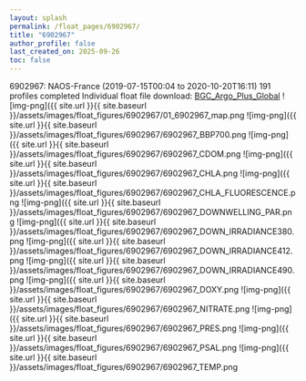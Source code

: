 ```yaml
---
layout: splash
permalink: /float_pages/6902967/
title: "6902967"
author_profile: false
last_created_on: 2025-09-26
toc: false
---
```

 
6902967: NAOS-France (2019-07-15T00:04 to 2020-10-20T16:11)
191 profiles completed
Individual float file download: [BGC_Argo_Plus_Global](https://ftp.soest.hawaii.edu/bgc_argo_plus/Individual_Floats/outliers_removed/6902967_Sprof_processed.nc)
![img-png]({{ site.url }}{{ site.baseurl }}/assets/images/float_figures/6902967/01_6902967_map.png
![img-png]({{ site.url }}{{ site.baseurl }}/assets/images/float_figures/6902967/6902967_BBP700.png
![img-png]({{ site.url }}{{ site.baseurl }}/assets/images/float_figures/6902967/6902967_CDOM.png
![img-png]({{ site.url }}{{ site.baseurl }}/assets/images/float_figures/6902967/6902967_CHLA.png
![img-png]({{ site.url }}{{ site.baseurl }}/assets/images/float_figures/6902967/6902967_CHLA_FLUORESCENCE.png
![img-png]({{ site.url }}{{ site.baseurl }}/assets/images/float_figures/6902967/6902967_DOWNWELLING_PAR.png
![img-png]({{ site.url }}{{ site.baseurl }}/assets/images/float_figures/6902967/6902967_DOWN_IRRADIANCE380.png
![img-png]({{ site.url }}{{ site.baseurl }}/assets/images/float_figures/6902967/6902967_DOWN_IRRADIANCE412.png
![img-png]({{ site.url }}{{ site.baseurl }}/assets/images/float_figures/6902967/6902967_DOWN_IRRADIANCE490.png
![img-png]({{ site.url }}{{ site.baseurl }}/assets/images/float_figures/6902967/6902967_DOXY.png
![img-png]({{ site.url }}{{ site.baseurl }}/assets/images/float_figures/6902967/6902967_NITRATE.png
![img-png]({{ site.url }}{{ site.baseurl }}/assets/images/float_figures/6902967/6902967_PRES.png
![img-png]({{ site.url }}{{ site.baseurl }}/assets/images/float_figures/6902967/6902967_PSAL.png
![img-png]({{ site.url }}{{ site.baseurl }}/assets/images/float_figures/6902967/6902967_TEMP.png
